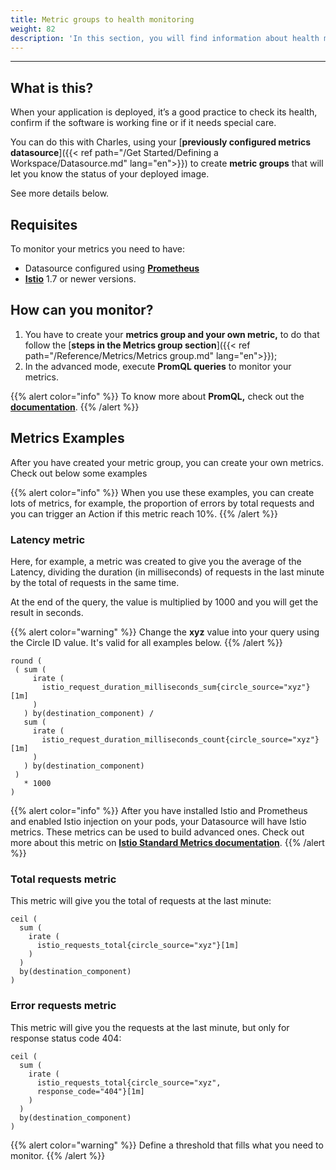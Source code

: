 ```yaml
---
title: Metric groups to health monitoring
weight: 82
description: 'In this section, you will find information about health monitoring.'
---
```


---

## **What is this?**

When your application is deployed, it’s a good practice to check its health, confirm if the software is working fine or if it needs special care. 

You can do this with Charles, using your [**previously configured metrics datasource**]({{< ref path="/Get Started/Defining a Workspace/Datasource.md" lang="en">}}) to create **metric groups** that will let you know the status of your deployed image.

See more details below. 

## **Requisites**

To monitor your metrics you need to have:

*  Datasource configured using [**Prometheus**](https://prometheus.io/)
*  [**Istio**](https://istio.io/latest/) 1.7 or newer versions.

## **How can you monitor?** 

1. You have to create your **metrics group and your own metric,** to do that follow the [**steps in the Metrics group section**]({{< ref path="/Reference/Metrics/Metrics group.md" lang="en">}});
2. In the advanced mode, execute **PromQL queries** to monitor your metrics.

{{% alert color="info" %}}
To know more about **PromQL,** check out the [**documentation**](https://prometheus.io/docs/prometheus/latest/querying/basics/).
{{% /alert %}}

## **Metrics Examples** 

After you have created your metric group, you can create your own metrics. Check out below some examples

{{% alert color="info" %}}
When you use these examples, you can create lots of metrics, for example, the proportion of errors by total requests and you can trigger an Action if this metric reach 10%.
{{% /alert %}}

### **Latency metric**

Here, for example, a metric was created to give you the average of the Latency, dividing the duration \(in milliseconds\) of requests in the last minute by the total of requests in the same time.  
  
At the end of the query, the value is multiplied by 1000 and you will get the result in seconds.

{{% alert color="warning" %}}
Change the **xyz** value into your query using the Circle ID value. It's valid for all examples below.
{{% /alert %}}

```
round (
 ( sum (
     irate (
       istio_request_duration_milliseconds_sum{circle_source="xyz"}[1m]
     )
   ) by(destination_component) /
   sum (
     irate (
       istio_request_duration_milliseconds_count{circle_source="xyz"}[1m]
     )
   ) by(destination_component)
 ) 
   * 1000
)
```

{{% alert color="info" %}}
After you have installed Istio and Prometheus and enabled Istio injection on your pods, your Datasource will have Istio metrics. These metrics can be used to build advanced ones. Check out more about this metric on [**Istio Standard Metrics documentation**](https://istio.io/latest/docs/reference/config/metrics/).
{{% /alert %}}

### **Total requests metric**

This metric will give you the total of requests at the last minute: 

```
ceil (
  sum (
    irate (
      istio_requests_total{circle_source="xyz"}[1m]
    )
  ) 
  by(destination_component)
) 
```

### **Error requests metric**

This metric will give you the requests at the last minute,  but only for response status code 404: 

```
ceil (
  sum (
    irate (
      istio_requests_total{circle_source="xyz",
      response_code="404"}[1m]
    )
  ) 
  by(destination_component)
) 
```

{{% alert color="warning" %}}
Define a threshold that fills what you need to monitor. 
{{% /alert %}}
